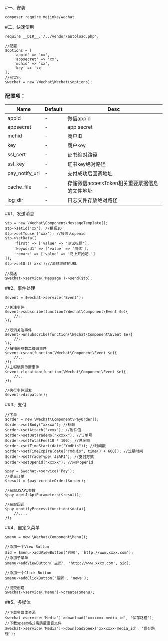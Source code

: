 #一、安装

```
composer require mejinke/wechat
```

#二、快速使用

```
require __DIR__.'/../vendor/autoload.php';

//配置
$options = [
	'appid' => 'xx',
	'appsecret' => 'xx',
	'mchid' => 'xx',
	'key' => 'xx'
];
//例实化
$wechat = new \Wechat\Wechat($options);
```
### 配置项：


|   Name         | Default    | Desc         | 
| -------------- | ---------- | ------------------------------------------|
| appid          | -          | 微信appid                                 |
| appsecret      | -          | app secret                                |
| mchid          | -          | 商户ID                                    |
| key            | -          | 商户key                                   |
| ssl_cert       | -          | 证书绝对路径                               |
| ssl_key        | -          | 证书key绝对路径                            |
| pay_notify_url | -          | 支付成功后回调地址                          |
| cache_file     | -          | 存储微信accessToken相关重要票据信息的文件地址 |
| log_dir        | -          | 日志文件存放绝对路径                        |

##1、发送消息
```
$tp = new \Wechat\Component\MessageTemplate();
$tp->setId('xx'); //模板ID
$tp->setTouser('xxx'); //接收人openid
$tp->setData([
	'first' => ['value' => '测试标题'],
	'keyword1' => ['value' => '测试'],
	'remark' => ['value' => '马上开始吧.']
]);
$tp->setUrl('xxx');//消息跳转的URL

//发送
$wechat->service('Message')->send($tp);

```

##2、事件处理
```
$event = $wechat->service('Event');

//关注事件
$event->subscribe(function(\Wechat\Component\Event $e){
    //...
});

//取消关注事件
$event->unsubscribe(function(\Wechat\Component\Event $e){
    //..
});
//扫描带参数二维码事件
$event->scan(function(\Wechat\Component\Event $e){
    //..
});
//上报地理位置事件
$event->location(function(\Wechat\Component\Event $e){
    //..
});

//执行事件派发
$event->dispatch();
```

##3、支付

```
//下单
$order = new \Wechat\Component\PayOrder();
$order->setBody("xxxxx"); //标题
$order->setAttach("xxxx"); //附件值
$order->setOutTradeNo("xxxxx"); //订单号
$order->setTotalFee(10 * 100); //总金额
$order->setTimeStart(date("YmdHis")); //时间戳
$order->setTimeExpire(date("YmdHis", time() + 600)); //过期时间
$order->setTradeType('JSAPI'); //支付方式
$order->setOpenid("xxxxx"); //用户openid

$pay = $wechat->service('Pay');
//提交订单
$result = $pay->createOrder($order);

//获取JSAPI参数
$pay->getJsApiParameters($result);

//获取回调
$pay->notifyProcess(function($data){
	//....
});

```

##4、自定义菜单
```
$menu = new \Wechat\Component\Menu();

//添加一个View Button
$id = $menu->addViewButton('官网', 'http://www.xxxx.com');
//添加子菜单
$menu->addViewButton('主页', 'http://www.xxxx.com', $id);

//添加一个Click Button
$menu->addClickButton('最新', 'news');

//提交创建
$wechat->service('Menu')->create($menu);
```

##5、多媒体
```
//下载多媒体资源
$wechat->service('Media')->download('xxxxxxx-media_id', '保存路径');
//下载speex格式高质量语音文件
$wechat->service('Media')->downloadSpeex('xxxxxxx-media_id', '保存路径');
```
